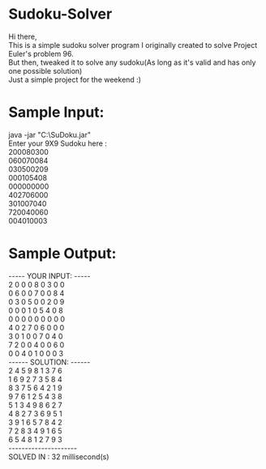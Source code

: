 # Sudoku-Solver
Hi there, <br>
This is a simple sudoku solver program I originally created to solve Project Euler's problem 96. <br>
But then, tweaked it to solve any sudoku(As long as it's valid and has only one possible solution) <br>
Just a simple project for the weekend :) <br>
# Sample Input:
java -jar "C:\SuDoku.jar" <br>
Enter your 9X9 Sudoku here :<br>
200080300<br>
060070084<br>
030500209<br>
000105408<br>
000000000<br>
402706000<br>
301007040<br>
720040060<br>
004010003<br>
# Sample Output: <br>
----- YOUR INPUT: ----- <br>
2 0 0 0 8 0 3 0 0 <br>
0 6 0 0 7 0 0 8 4 <br>
0 3 0 5 0 0 2 0 9 <br>
0 0 0 1 0 5 4 0 8 <br>
0 0 0 0 0 0 0 0 0 <br>
4 0 2 7 0 6 0 0 0 <br>
3 0 1 0 0 7 0 4 0 <br>
7 2 0 0 4 0 0 6 0 <br>
0 0 4 0 1 0 0 0 3 <br>
------ SOLUTION: ------ <br>
2 4 5 9 8 1 3 7 6 <br>
1 6 9 2 7 3 5 8 4 <br>
8 3 7 5 6 4 2 1 9 <br>
9 7 6 1 2 5 4 3 8 <br>
5 1 3 4 9 8 6 2 7 <br>
4 8 2 7 3 6 9 5 1 <br>
3 9 1 6 5 7 8 4 2 <br>
7 2 8 3 4 9 1 6 5 <br>
6 5 4 8 1 2 7 9 3 <br>
--------------------- <br>
SOLVED IN : 32 millisecond(s) <br>
